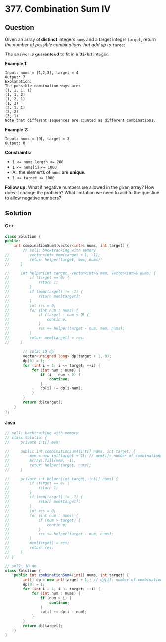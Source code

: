 # 377. Combination Sum IV

## Question

Given an array of **distinct** integers `nums` and a target integer `target`, return _the number of possible combinations that add up to_ `target`.

The answer is **guaranteed** to fit in a **32-bit** integer.

**Example 1:**

```
Input: nums = [1,2,3], target = 4
Output: 7
Explanation:
The possible combination ways are:
(1, 1, 1, 1)
(1, 1, 2)
(1, 2, 1)
(1, 3)
(2, 1, 1)
(2, 2)
(3, 1)
Note that different sequences are counted as different combinations.
```

**Example 2:**

```
Input: nums = [9], target = 3
Output: 0
```

**Constraints:**

* `1 <= nums.length <= 200`
* `1 <= nums[i] <= 1000`
* All the elements of `nums` are **unique**.
* `1 <= target <= 1000`

**Follow up:** What if negative numbers are allowed in the given array? How does it change the problem? What limitation we need to add to the question to allow negative numbers?

## Solution

#### C++

```cpp
class Solution {
public:
    int combinationSum4(vector<int>& nums, int target) {
        // sol1: backtracking with memory
//         vector<int> mem(target + 1, -1);
//         return helper(target, mem, nums);
//     }
    
//     int helper(int target, vector<int>& mem, vector<int>& nums) {
//         if (target == 0) {
//             return 1;
//         }
//         if (mem[target] != -1) {
//             return mem[target];
//         }
//         int res = 0;
//         for (int num : nums) {
//             if (target - num < 0) {
//                 continue;
//             }
//             res += helper(target - num, mem, nums);
//         }
//         return mem[target] = res;
//     }
        
        // sol2: 1D dp
        vector<unsigned long> dp(target + 1, 0);
        dp[0] = 1;
        for (int i = 1; i <= target; ++i) {
            for (int num : nums) {
                if (i - num < 0) {
                    continue;
                }
                dp[i] += dp[i-num];
            }
        }
        return dp[target];
    }
};
```

#### Java

```java
// sol1: backtracking with memory
// class Solution {
//     private int[] mem;

//     public int combinationSum4(int[] nums, int target) {
//         mem = new int[target + 1]; // mem[i]: number of combinations to i
//         Arrays.fill(mem, -1);
//         return helper(target, nums);
//     }

//     private int helper(int target, int[] nums) {
//         if (target == 0) {
//             return 1;
//         }
//         if (mem[target] != -1) {
//             return mem[target];
//         }
//         int res = 0;
//         for (int num : nums) {
//             if (num > target) {
//                 continue;
//             }
//             res += helper(target - num, nums);
//         }
//         mem[target] = res;
//         return res;
//     }
// }

// sol2: 1D dp
class Solution {
    public int combinationSum4(int[] nums, int target) {
        int[] dp = new int[target + 1]; // dp[i]: number of combinations to i
        dp[0] = 1;
        for (int i = 1; i <= target; ++i) {
            for (int num : nums) {
                if (num > i) {
                    continue;
                }
                dp[i] += dp[i - num];
            }
        }
        return dp[target];
    }
}
```
